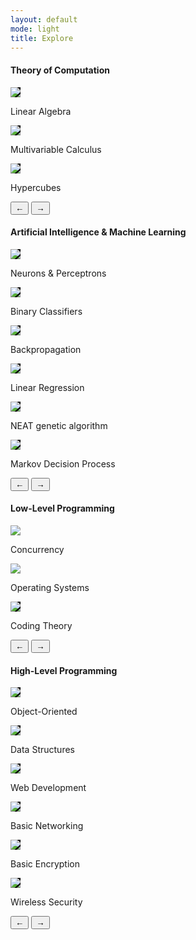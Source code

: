 ```yaml
---
layout: default
mode: light
title: Explore
---
```

<h4>Theory of Computation</h4>
<div class="carousel">
    <div class="slider">
        <div class="slider-content zoom small">
            <a href="/Theory of Computation/Linear Algebra.html">
                <div class="portal-image">
                    <img style="background-color: black" src="/Assets/images/linear_algebra_portal.png">
                </div>
            </a>
            <div class="explore-content-title">
                <p>Linear Algebra</p>
            </div>
        </div>
        <div class="slider-content zoom small">
            <a href="/Theory of Computation/Multivariable Calculus.html">
            <div class="portal-image">
                    <img style="background-color: black" src="/Assets/images/multivar_calc_portal.png">
                </div>
            </a>
            <div class="explore-content-title">
                <p>Multivariable Calculus</p>
            </div>
        </div>
        <div class="slider-content zoom small">
            <a href="/Theory of Computation/Hypercubes.html">
            <div class="portal-image">
                    <img style="background-color: black" src="/Assets/images/blank_4_cube.png">
                </div>
            </a>
            <div class="explore-content-title">
                <p>Hypercubes</p>
            </div>
        </div>
    </div>
    <div class="navigation">
        <button class="prev-btn">&larr;</button>
        <button class="next-btn">&rarr;</button>
    </div>
</div>


<div class="space-div"></div>
<h4>Artificial Intelligence & Machine Learning</h4>
<div class="carousel">
    <div class="slider">
        <div class="slider-content zoom small">
            <a href="/AI&ML/Neurons & Perceptrons.html">
            <div class="portal-image">
                    <img style="background-color: black" src="/Assets/images/basic_nn_dark.png">
                </div>
            </a>
            <div class="portal-title">
                <p>Neurons & Perceptrons</p>
            </div>
        </div>
        <div class="slider-content zoom small">
            <a href="/AI&ML/Binary Classifiers.html">
            <div class="portal-image">
                    <img style="background-color: black" src="/Assets/images/binary_classifier_portal.png">
                </div>
            </a>
            <div class="portal-title">
                <p>Binary Classifiers</p>
            </div>
        </div>
        <div class="slider-content zoom small">
            <a href="/AI&ML/Gradient Descent & Backpropagation.html">
            <div class="portal-image">
                    <img style="background-color: black" src="/Assets/images/backprop_portal.png">
                </div>
            </a>
            <div class="portal-title">
                <p>Backpropagation</p>
            </div>
        </div>
        <div class="slider-content zoom small">
            <a href="/AI&ML/linear regression.html">
            <div class="portal-image">
                    <img style="background-color: black" src="/Assets/images/linear_regression_portal.png">
                </div>
            </a>
            <div class="portal-title">
                <p>Linear Regression</p>
            </div>
        </div>
        <div class="slider-content zoom small">
            <a href="/AI&ML/NEAT.html">
            <div class="portal-image">
                    <img style="background-color: black" src="/Assets/images/NEAT_portal_dark.png">
                </div>
            </a>
            <div class="portal-title">
                <p>NEAT genetic algorithm</p>
            </div>
        </div>
        <div class="slider-content zoom small">
            <a href="/AI&ML/Markov Decision Process.html">
            <div class="portal-image">
                    <img style="background-color: black" src="/Assets/images/markov_portal.png">
                </div>
            </a>
            <div class="portal-title">
                <p>Markov Decision Process</p>
            </div>
        </div>
    </div>
    <div class="navigation">
        <button class="prev-btn">&larr;</button>
        <button class="next-btn">&rarr;</button>
    </div>
</div>


<div class="space-div"></div>
<h4>Low-Level Programming</h4>
<div class="carousel">
    <div class="slider">
    <div class="slider-content zoom small">
        <a href="/Low-Level Programming/Concurrency%20%26%20Operating%20Systems.html">
            <div class="portal-image"><img class="something" src="/Assets/images/4-cube_dark.png"></div>
        </a>
        <div class="portal-title">
            <p>Concurrency</p>
        </div>
    </div>
    <div class="slider-content zoom small">
        <a href="/Low-Level Programming/Concurrency%20%26%20Operating%20Systems.html">
            <div class="portal-image"><img class="something" src="/Assets/images/4-cube_dark.png"></div>
        </a>
        <div class="portal-title">
            <p>Operating Systems</p>
        </div>
    </div>
    <div class="slider-content zoom small">
        <a href="/Low-Level Programming/coding theory.html">
            <div class="portal-image"><img style="background-color: black" src="/Assets/images/coding_theory_portal.png"></div>
        </a>
        <div class="portal-title">
            <p>Coding Theory</p>
        </div>
    </div>
    </div>
    <div class="navigation">
      <button class="prev-btn">&larr;</button>
      <button class="next-btn">&rarr;</button>
    </div>
</div>


<div class="space-div"></div>
<h4>High-Level Programming</h4>
<div class="carousel">
    <div class="slider">
        <div class="slider-content zoom small">
            <a href="/High-Level Programming/object-oriented programming.html">
                <div class="portal-image"><img style="background-color: black" src="/Assets/images/oop_portal.png"></div>
            </a>
            <div class="portal-title">
                <p>Object-Oriented</p>
            </div>
        </div>
        <div class="slider-content zoom small">
            <a href="/High-Level Programming/data structures and algorithms.html">
                <div class="portal-image">
                    <img style="background-color: black" src="/Assets/images/4-cube_dark.png">
                </div>
            </a>
            <div class="portal-title">
                <p>Data Structures</p>
            </div>
        </div>
        <div class="slider-content zoom small">
            <a href="/High-Level Programming/web development.html">           
                <div class="portal-image">
                    <img style="background-color: black" src="/Assets/images/webdev_portal_dark.png">
                </div>
            </a><div class="portal-title">
                <p>Web Development</p>
            </div>
        </div>
        <div class="slider-content zoom small">
            <a href="/High-Level Programming/Fundamentals of Networking.html">
                <div class="portal-image">
                    <img style="background-color: black" src="/Assets/images/basic_nets_portal.png">
                </div>
            </a>
            <div class="portal-title">
                <p>Basic Networking</p>
            </div>
        </div>
        <div class="slider-content zoom small">
            <a href="/High-Level Programming/Fundamentals of Encryption.html">
                <div class="portal-image">
                    <img style="background-color: black" src="/Assets/images/basic_encryption_portal.png">
                </div>
            </a>
            <div class="portal-title">
                <p>Basic Encryption</p>
            </div>
        </div>
        <div class="slider-content zoom small">
            <a href="/High-Level Programming/Wireless Security.html">
                <div class="portal-image">
                    <img style="background-color: black" src="/Assets/images/wireless_security_portal.png">
                </div>
            </a>
            <div class="portal-title">
                <p>Wireless Security</p>
            </div>
        </div>
    </div>
    <div class="navigation">
      <button class="prev-btn">&larr;</button>
      <button class="next-btn">&rarr;</button>
    </div>
</div>
<div class="space-div"></div>
<script src="/Assets/scripts/carousel.js"></script>

